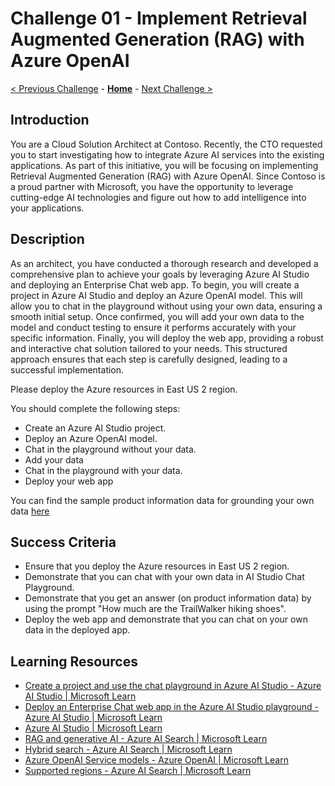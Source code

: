 # Challenge 01 - Implement Retrieval Augmented Generation (RAG) with Azure OpenAI

 [< Previous Challenge](./Challenge-00.md) - **[Home](../README.md)** - [Next Challenge >](./Challenge-02.md)
 
## Introduction

You are a Cloud Solution Architect at Contoso. Recently, the CTO requested you to start investigating how to integrate Azure AI services into the existing applications. As part of this initiative, you will be focusing on implementing Retrieval Augmented Generation (RAG) with Azure OpenAI. Since Contoso is a proud partner with Microsoft, you have the opportunity to leverage cutting-edge AI technologies and figure out how to add intelligence into your applications.


## Description

As an architect, you have conducted a thorough research and developed a comprehensive plan to achieve your  goals by leveraging Azure AI Studio and deploying an Enterprise Chat web app. 
To begin, you will create a project in Azure AI Studio and deploy an Azure OpenAI model. This will allow you to chat in the playground without using your own data, ensuring a smooth initial setup. 
Once confirmed, you will add your own data to the model and conduct testing to ensure it performs accurately with your specific information. 
Finally, you will deploy the web app, providing a robust and interactive chat solution tailored to your needs.
This structured approach ensures that each step is carefully designed, leading to a successful implementation.

Please deploy the Azure resources in East US 2 region.

You should complete the following steps:

  - Create an Azure AI Studio project.
  - Deploy an Azure OpenAI model.
  - Chat in the playground without your data.
  - Add your data
  - Chat in the playground with your data.
  - Deploy your web app  

You can find the sample product information data for grounding your own data [here](./Resources/Challenge-01/Data/product-info)

## Success Criteria

- Ensure that you deploy the Azure resources in East US 2 region.
- Demonstrate that you can chat with your own data in AI Studio Chat Playground.
- Demonstrate that you get an answer (on product information data) by using the prompt "How much are the TrailWalker hiking shoes".
- Deploy the web app and demonstrate that you can chat on your own data in the deployed app.
  
## Learning Resources
- [Create a project and use the chat playground in Azure AI Studio - Azure AI Studio | Microsoft Learn](https://learn.microsoft.com/en-us/azure/ai-studio/quickstarts/get-started-playground)
- [Deploy an Enterprise Chat web app in the Azure AI Studio playground - Azure AI Studio | Microsoft Learn](https://learn.microsoft.com/en-us/azure/ai-studio/tutorials/deploy-chat-web-app)
- [Azure AI Studio | Microsoft Learn](https://learn.microsoft.com/en-us/azure/ai-studio/what-is-ai-studio)
- [RAG and generative AI - Azure AI Search | Microsoft Learn](https://learn.microsoft.com/en-us/azure/search/retrieval-augmented-generation-overview)
- [Hybrid search - Azure AI Search | Microsoft Learn](https://learn.microsoft.com/en-us/azure/search/hybrid-search-overview)
- [Azure OpenAI Service models - Azure OpenAI | Microsoft Learn](https://learn.microsoft.com/en-us/azure/ai-services/openai/concepts/models?tabs=python-secure%2Cglobal-standard%2Cstandard-chat-completions)
- [Supported regions - Azure AI Search | Microsoft Learn](https://learn.microsoft.com/en-us/azure/search/search-region-support)
